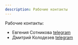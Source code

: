 ```yaml
---
description: Рабочие контакты
---
```

Рабочие контакты:

* Евгения Сотникова  [telegram](https://telegram.me/evsotnikova) 
* Дмитрий Колодезев  [telegram](https://telegram.me/Promsoft) 
